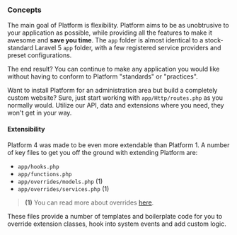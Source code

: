 ### Concepts

The main goal of Platform is flexibility. Platform aims to be as unobtrusive to your application as possible, while providing all the features to make it awesome and **save you time**.
The `app` folder is almost identical to a stock-standard Laravel 5 `app` folder, with a few registered service providers and preset configurations.

The end result? You can continue to make any application you would like without having to conform to Platform "standards" or "practices".

Want to install Platform for an administration area but build a completely custom website? Sure, just start working with `app/Http/routes.php` as you normally would. Utilize our API, data and extensions where you need, they won't get in your way.

#### Extensibility

Platform 4 was made to be even more extendable than Platform 1. A number of key files to get you off the ground with extending Platform are:

 - `app/hooks.php`
 - `app/functions.php`
 - `app/overrides/models.php` (1)
 - `app/overrides/services.php` (1)

 > **(1)** You can read more about overrides [here](#overrides).

These files provide a number of templates and boilerplate code for you to override extension classes, hook into system events and add custom logic.
